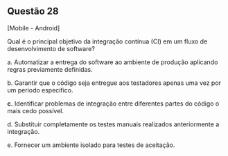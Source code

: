 

## Questão 28
[Mobile - Android]

Qual é o principal objetivo da integração contínua (CI) em um fluxo de desenvolvimento de software?

a. Automatizar a entrega do software ao ambiente de produção aplicando regras previamente definidas.

b. Garantir que o código seja entregue aos testadores apenas uma vez por um período específico.

**c.** Identificar problemas de integração entre diferentes partes do código o mais cedo possível.

d. Substituir completamente os testes manuais realizados anteriormente a integração.

e. Fornecer um ambiente isolado para testes de aceitação.



